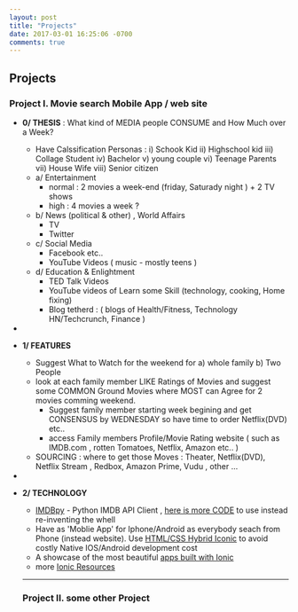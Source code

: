 ```yaml
---
layout: post
title: "Projects"
date: 2017-03-01 16:25:06 -0700
comments: true
---
```


## Projects

### Project I. Movie search Mobile App / web site
+ **0/ THESIS** : What kind of MEDIA people CONSUME and How Much over a Week?
  + Have Calssification Personas : i) Schook Kid ii) Highschool kid  iii) Collage Student iv) Bachelor  v) young couple  vi) Teenage Parents vii) House Wife viii) Senior citizen 
  + a/ Entertainment
    + normal : 2 movies a week-end (friday, Saturady night ) +  2 TV shows 
    + high :  4 movies a week ?
  + b/ News (political & other) , World Affairs 
    + TV
    + Twitter     
  + c/ Social Media
    + Facebook etc..
    + YouTube Videos ( music - mostly teens )
  + d/ Education & Enlightment
    + TED Talk Videos
    + YouTube videos of Learn some Skill (technology, cooking, Home fixing) 
    + Blog tetherd : ( blogs of Health/Fitness, Technology HN/Techcrunch, Finance )
+ 
+ **1/ FEATURES**
  + Suggest What to Watch for the weekend for a) whole family  b) Two People 
  + look at each family member LIKE Ratings of Movies and suggest some COMMON Ground Movies where MOST can Agree for 2 movies comming weekend. 
    + Suggest family member starting week begining and get CONSENSUS by WEDNESDAY so have time to order Netflix(DVD) etc.. 
    + access Family members Profile/Movie Rating website ( such as IMDB.com , rotten Tomatoes, Netflix, Amazon etc.. )
  + SOURCING : where to get those Moves : Theater, Netflix(DVD), Netflix Stream , Redbox, Amazon Prime, Vudu , other ...
  
+  
+ **2/ TECHNOLOGY**
  + [IMDBpy](https://github.com/search?o=desc&q=imdb&s=stars&type=Repositories&utf8=%E2%9C%93) - Python IMDB API Client , [here is more CODE](http://imdbpy.sourceforge.net/ecosystem.html) to use instead re-inventing the whell
  + Have as 'Moblie App' for Iphone/Android as everybody seach from Phone (instead website). Use [HTML/CSS Hybrid Iconic](http://pwa.ionic.io/) to avoid costly Native IOS/Android development cost
  + A showcase of the most beautiful [apps built with Ionic](http://showcase.ionicframework.com/apps/top)
  + more [Ionic Resources](https://twitter.com/PostPCEra/status/474282645803634688)
  
  ---------------------------------
  
  ### Project II. some other Project
